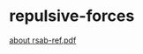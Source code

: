 # repulsive-forces
[about rsab-ref.pdf](https://github.com/gulinoztas/repulsive-forces/files/10041243/about.rsab-ref.pdf)
